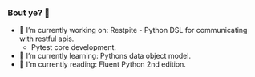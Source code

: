 ### Bout ye? 👋

- 🔭 I’m currently working on: Restpite - Python DSL for communicating with restful apis.
  - Pytest core development.
- 🌱 I’m currently learning: Pythons data object model.
- 📗 I'm currently reading: Fluent Python 2nd edition.
